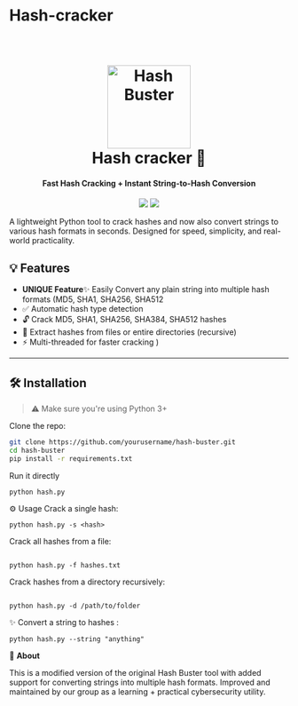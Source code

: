 # Hash-cracker
<h1 align="center">
  <br>
  <img src="https://image.ibb.co/bSwkMe/bitmap.png" alt="Hash Buster" width="150">
  <br>
  Hash cracker 🔐
  <br>
</h1>

<h4 align="center">Fast Hash Cracking + Instant String-to-Hash Conversion</h4>

<p align="center">
  <img src="https://img.shields.io/badge/Python-3.6%2B-blue.svg">
  <img src="https://img.shields.io/badge/Platform-Windows%20%7C%20Linux-lightgrey">
</p>

A lightweight Python tool to crack hashes and now also convert strings to various hash formats in seconds. Designed for speed, simplicity, and real-world practicality.

## 💡 Features

- **UNIQUE Feature**✨ Easily Convert any plain string into multiple hash formats (MD5, SHA1, SHA256, SHA512
- ✅ Automatic hash type detection
- 🔓 Crack MD5, SHA1, SHA256, SHA384, SHA512 hashes
- 📂 Extract hashes from files or entire directories (recursive)
- ⚡ Multi-threaded for faster cracking
)

---

## 🛠 Installation

> ⚠️ Make sure you're using Python 3+

Clone the repo:

```bash
git clone https://github.com/yourusername/hash-buster.git
cd hash-buster
pip install -r requirements.txt 
```

Run it directly
```
python hash.py
```

⚙️ Usage
Crack a single hash:

```
python hash.py -s <hash>
```
Crack all hashes from a file:
```

python hash.py -f hashes.txt
```
Crack hashes from a directory recursively:
```

python hash.py -d /path/to/folder
```

✨ Convert a string to hashes :

```
python hash.py --string "anything"
```


🧠 **About**

This is a modified version of the original Hash Buster tool with added support for converting strings into multiple hash formats. Improved and maintained by our group as a learning + practical cybersecurity utility.
